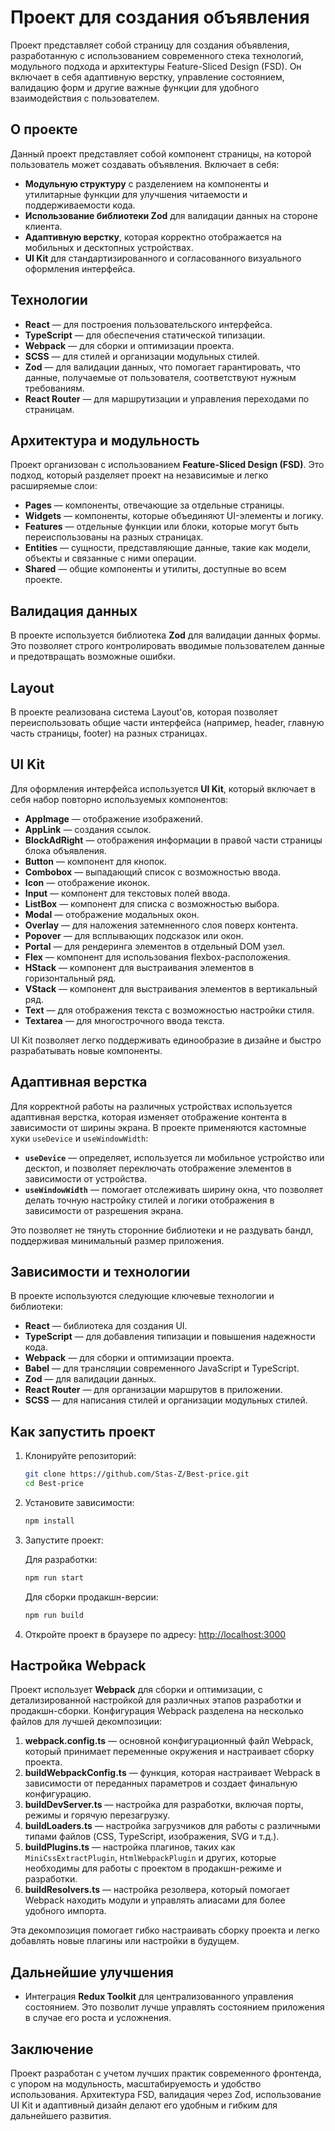 # Проект для создания объявления

Проект представляет собой страницу для создания объявления, разработанную с использованием современного стека технологий, модульного подхода и архитектуры Feature-Sliced Design (FSD). Он включает в себя адаптивную верстку, управление состоянием, валидацию форм и другие важные функции для удобного взаимодействия с пользователем.

## О проекте

Данный проект представляет собой компонент страницы, на которой пользователь может создавать объявления. Включает в себя:

- **Модульную структуру** с разделением на компоненты и утилитарные функции для улучшения читаемости и поддерживаемости кода.
- **Использование библиотеки Zod** для валидации данных на стороне клиента.
- **Адаптивную верстку**, которая корректно отображается на мобильных и десктопных устройствах.
- **UI Kit** для стандартизированного и согласованного визуального оформления интерфейса.

## Технологии

- **React** — для построения пользовательского интерфейса.
- **TypeScript** — для обеспечения статической типизации.
- **Webpack** — для сборки и оптимизации проекта.
- **SCSS** — для стилей и организации модульных стилей.
- **Zod** — для валидации данных, что помогает гарантировать, что данные, получаемые от пользователя, соответствуют нужным требованиям.
- **React Router** — для маршрутизации и управления переходами по страницам.

## Архитектура и модульность

Проект организован с использованием **Feature-Sliced Design (FSD)**. Это подход, который разделяет проект на независимые и легко расширяемые слои:

- **Pages** — компоненты, отвечающие за отдельные страницы.
- **Widgets** — компоненты, которые объединяют UI-элементы и логику.
- **Features** — отдельные функции или блоки, которые могут быть переиспользованы на разных страницах.
- **Entities** — сущности, представляющие данные, такие как модели, объекты и связанные с ними операции.
- **Shared** — общие компоненты и утилиты, доступные во всем проекте.

## Валидация данных

В проекте используется библиотека **Zod** для валидации данных формы. Это позволяет строго контролировать вводимые пользователем данные и предотвращать возможные ошибки.

## Layout

В проекте реализована система Layout'ов, которая позволяет переиспользовать общие части интерфейса (например, header, главную часть страницы, footer) на разных страницах.

## UI Kit

Для оформления интерфейса используется **UI Kit**, который включает в себя набор повторно используемых компонентов:

- **AppImage** — отображение изображений.
- **AppLink** — создания ссылок.
- **BlockAdRight** — отображения информации в правой части страницы блока объявления.
- **Button** — компонент для кнопок.
- **Combobox** — выпадающий список с возможностью ввода.
- **Icon** — отображение иконок.
- **Input** — компонент для текстовых полей ввода.
- **ListBox** — компонент для списка с возможностью выбора.
- **Modal** — отображение модальных окон.
- **Overlay** — для наложения затемненного слоя поверх контента.
- **Popover** — для всплывающих подсказок или окон.
- **Portal** — для рендеринга элементов в отдельный DOM узел.
- **Flex** — компонент для использования flexbox-расположения.
- **HStack** — компонент для выстраивания элементов в горизонтальный ряд.
- **VStack** — компонент для выстраивания элементов в вертикальный ряд.
- **Text** — для отображения текста с возможностью настройки стиля.
- **Textarea** — для многострочного ввода текста.

UI Kit позволяет легко поддерживать единообразие в дизайне и быстро разрабатывать новые компоненты.

## Адаптивная верстка

Для корректной работы на различных устройствах используется адаптивная верстка, которая изменяет отображение контента в зависимости от ширины экрана. В проекте применяются кастомные хуки `useDevice` и `useWindowWidth`:

- **`useDevice`** — определяет, используется ли мобильное устройство или десктоп, и позволяет переключать отображение элементов в зависимости от устройства.
- **`useWindowWidth`** — помогает отслеживать ширину окна, что позволяет делать точную настройку стилей и логики отображения в зависимости от разрешения экрана.

Это позволяет не тянуть сторонние библиотеки и не раздувать бандл, поддерживая минимальный размер приложения.

## Зависимости и технологии

В проекте используются следующие ключевые технологии и библиотеки:

- **React** — библиотека для создания UI.
- **TypeScript** — для добавления типизации и повышения надежности кода.
- **Webpack** — для сборки и оптимизации проекта.
- **Babel** — для трансляции современного JavaScript и TypeScript.
- **Zod** — для валидации данных.
- **React Router** — для организации маршрутов в приложении.
- **SCSS** — для написания стилей и организации модульных стилей.

## Как запустить проект

1. Клонируйте репозиторий:

    ```bash
    git clone https://github.com/Stas-Z/Best-price.git
    cd Best-price
    ```

2. Установите зависимости:

    ```bash
    npm install
    ```

3. Запустите проект:

    Для разработки:

    ```bash
    npm run start
    ```

    Для сборки продакшн-версии:

    ```bash
    npm run build
    ```

4. Откройте проект в браузере по адресу: [http://localhost:3000](http://localhost:3000)

## Настройка Webpack

Проект использует **Webpack** для сборки и оптимизации, с детализированной настройкой для различных этапов разработки и продакшн-сборки. Конфигурация Webpack разделена на несколько файлов для лучшей декомпозиции:

1. **webpack.config.ts** — основной конфигурационный файл Webpack, который принимает переменные окружения и настраивает сборку проекта.
2. **buildWebpackConfig.ts** — функция, которая настраивает Webpack в зависимости от переданных параметров и создает финальную конфигурацию.
3. **buildDevServer.ts** — настройка для разработки, включая порты, режимы и горячую перезагрузку.
4. **buildLoaders.ts** — настройка загрузчиков для работы с различными типами файлов (CSS, TypeScript, изображения, SVG и т.д.).
5. **buildPlugins.ts** — настройка плагинов, таких как `MiniCssExtractPlugin`, `HtmlWebpackPlugin` и других, которые необходимы для работы с проектом в продакшн-режиме и разработки.
6. **buildResolvers.ts** — настройка резолвера, который помогает Webpack находить модули и управлять алиасами для более удобного импорта.

Эта декомпозиция помогает гибко настраивать сборку проекта и легко добавлять новые плагины или настройки в будущем.

## Дальнейшие улучшения

- Интеграция **Redux Toolkit** для централизованного управления состоянием. Это позволит лучше управлять состоянием приложения в случае его роста и усложнения.

## Заключение

Проект разработан с учетом лучших практик современного фронтенда, с упором на модульность, масштабируемость и удобство использования. Архитектура FSD, валидация через Zod, использование UI Kit и адаптивный дизайн делают его удобным и гибким для дальнейшего развития.
